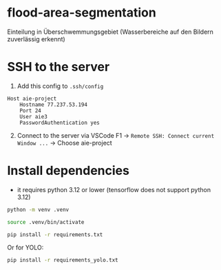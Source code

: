 # flood-area-segmentation
Einteilung in Überschwemmungsgebiet (Wasserbereiche auf den Bildern zuverlässig erkennt)


# SSH to the server
1. Add this config to `.ssh/config`

```
Host aie-project
    Hostname 77.237.53.194
    Port 24
    User aie3
    PasswordAuthentication yes
```

2. Connect to the server via VSCode
F1 -> `Remote SSH: Connect current Window ...` -> Choose aie-project


# Install dependencies
- it requires python 3.12 or lower (tensorflow does not support python 3.12)
```bash
python -m venv .venv
```

```bash
source .venv/bin/activate
```

```bash
pip install -r requirements.txt
```

Or for YOLO: 
```bash
pip install -r requirements_yolo.txt
```
